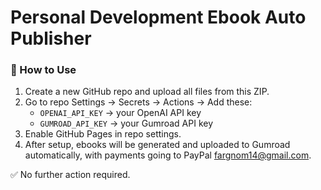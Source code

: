 
# Personal Development Ebook Auto Publisher

### 🚀 How to Use
1. Create a new GitHub repo and upload all files from this ZIP.
2. Go to repo Settings → Secrets → Actions → Add these:
   - `OPENAI_API_KEY` → your OpenAI API key
   - `GUMROAD_API_KEY` → your Gumroad API key
3. Enable GitHub Pages in repo settings.
4. After setup, ebooks will be generated and uploaded to Gumroad automatically, with payments going to PayPal fargnom14@gmail.com.

✅ No further action required.
